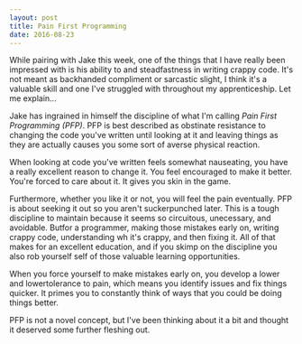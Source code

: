 ```yaml
---
layout: post
title: Pain First Programming
date: 2016-08-23
---
```



While pairing with Jake this week, one of the things that I have really been
impressed with is his ability to and steadfastness in writing crappy code. It's
not meant as backhanded compliment or sarcastic slight, I think it's a valuable skill and one I've struggled with throughout my apprenticeship. Let me explain...

Jake has ingrained in himself the discipline of what I'm calling
_Pain First Programming (PFP)_. PFP is best described as obstinate
resistance to changing the code you've written until looking at it and leaving things as they are actually causes you some sort of averse physical reaction.


When looking at code you've written feels somewhat nauseating, you have a
really excellent reason to change it. You feel encouraged to make it better.
You're forced to care about it. It gives you skin in the game.


Furthermore, whether you like it or not, you will feel the pain eventually. PFP is about seeking it out so you aren't suckerpunched later. This is a tough discipline to maintain because it seems so circuitous, unecessary, and avoidable. Butfor a programmer, making those mistakes early on, writing crappy code, understanding wh it's crappy, and then fixing it. All of that makes for an excellent education, and if you skimp on the discipline you also rob yourself self of those valuable learning opportunities.


When you force yourself to make mistakes early on, you develop a lower and lowertolerance to pain, which means you identify issues and fix things quicker. It primes you to constantly think of ways that you could be doing things better.

PFP is not a novel concept, but I've been thinking about it a bit and thought it deserved some further fleshing out.
